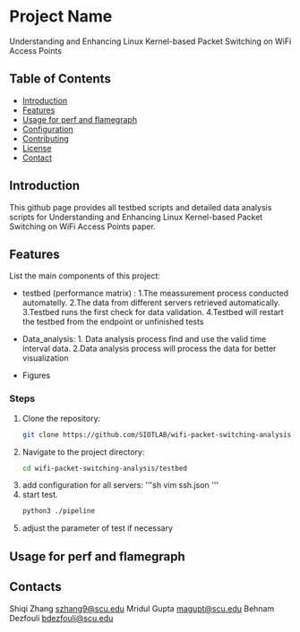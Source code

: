 # Project Name

Understanding and Enhancing Linux Kernel-based Packet Switching on WiFi Access Points

## Table of Contents

- [Introduction](#introduction)
- [Features](#features)
- [Usage for perf and flamegraph](#usage)
- [Configuration](#configuration)
- [Contributing](#contributing)
- [License](#license)
- [Contact](#contact)

## Introduction

This github page provides all testbed scripts and detailed data analysis scripts for Understanding and Enhancing Linux Kernel-based
Packet Switching on WiFi Access Points paper.

## Features

List the main components of this project:
- testbed (performance matrix) : 1.The meassurement process conducted automatelly. 2.The data from different servers retrieved automatically. 3.Testbed runs the first check for data validation. 4.Testbed will restart the testbed from the endpoint or unfinished tests

- Data_analysis: 1. Data analysis process find and use the valid time interval data. 2.Data analysis process will process the data for better visualization

- Figures

### Steps

1. Clone the repository:
    ```sh
    git clone https://github.com/SIOTLAB/wifi-packet-switching-analysis.git
    ```
2. Navigate to the project directory:
    ```sh
    cd wifi-packet-switching-analysis/testbed
    ```
3. add configuration for all servers:
    '''sh
    vim ssh.json
    '''
4. start test.
    ```sh
    python3 ./pipeline
    ```
5. adjust the parameter of test if necessary
## Usage for perf and flamegraph

## Contacts
Shiqi Zhang  szhang9@scu.edu
Mridul Gupta  magupt@scu.edu
Behnam Dezfouli bdezfouli@scu.edu
 